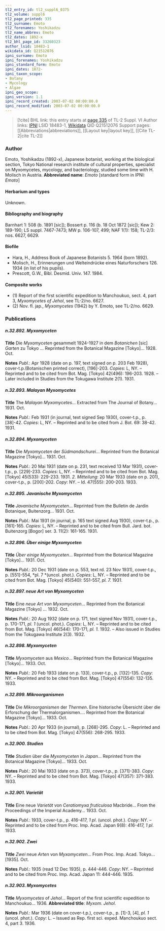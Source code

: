 ```yaml
---
tl2_entry_id: tl2_suppl6_0375
tl2_volume: suppl6
tl2_page_printed: 335
tl2_surname: Emoto
tl2_forenames: Yoshikadzu
tl2_name_abbrev: Emoto
tl2_dates: 1892-x
tl2_bhl_page_id: 33260323
author_lsid: 18483-1
wikidata_id: Q21512076
ipni_surname: Emoto
ipni_forenames: Yoshikadzu
ipni_standard_form: Emoto
ipni_dates: 1872-
ipni_taxon_scope: 
- Botany
- Mycology
- Algae
ipni_geo_scope: 
ipni_version: 1.1
ipni_record_created: 2003-07-02 00:00:00.0
ipni_record_modified: 2003-07-02 00:00:00.0
---
```


> [!cite] BHL link: this entry starts at [page 335](https://www.biodiversitylibrary.org/page/33260323) of TL-2 Suppl. VI
> Author links: [IPNI](https://www.ipni.org/a/18483-1) LSID 18483-1, [Wikidata](https://www.wikidata.org/wiki/Q21512076) QID Q21512076
> Support pages: [[Abbreviations|abbreviations]], [[Layout key|layout key]], [[Cite TL-2|cite TL-2]]

### Author

Emoto, Yoshikadzu (1892-x), Japanese botanist, working at the biological section, Tokyo National research institute of cultural properties, specialist on Myxomycetes, mycology, and bacteriology, studied some time with H. Molisch in Austria. 
**Abbreviated name**: *Emoto* \[standard form in IPNI: *Emoto*\]

#### Herbarium and types

Unknown.

#### Bibliography and biography

Barnhart 1: 508 (b. 1891 \[sic\]); Bossert p. 116 (b. 18 Oct 1872 \[sic\]); Kew 2: 189-190; LS suppl. 7467-7473; MW p. 106-107, 499; NAF 1(1): 158; TL-2/3: nos. 6627, 6629.

#### Biofile

- Hara, H., Address Book of Japanese Botanists 5. 1964 (born 1892).
- Molisch, H., Erinnerungen und Welteindrücke eines Naturforschers 126. 1934 (in list of his pupils).
- Prescott, G.W., Bibl. Desmid. Univ. 147. 1984.

#### Composite works

- (1) Report of the first scientific expedition to Manchoukuo, sect. 4, part 3, *Myxomycetes of Jehol*, see TL-2/no. 6627.
- (2) Nov. fl. jap., *Myxomycetes* (1942) by Y. Emoto, see TL-2/no. 6629.

### Publications

##### n.32.892. Myxomyceten

**Title**
Die *Myxomyceten* gesammelt 1924-1927 in dem *Botanichen* \[sic\] *Garten* zu Tokyo ... Reprinted from the Botanical Magazine \[Tokyo\]... 1928. Oct.

**Notes**
*Publ*.: Apr 1928 (date on p. 197, text signed on p. 203 Feb 1928), cover-t.p.(Botanischen printed correct), \[196\]-203. *Copies*: L, NY. – Reprinted and to be cited from Bot. Mag. \[Tokyo\] 42(496): 196-203. 1928. – Later included in Studies from the Tokugawa Institute 2(1). 1931.

##### n.32.893. Malayan Myxomycetes

**Title**
The *Malayan Myxomycetes*... Extracted from The Journal of Botany... 1931. Oct.

**Notes**
*Publ*.: Feb 1931 (in journal, text signed Sep 1930), cover-t.p., p. \[38\]-42. *Copies*: L, NY. – Reprinted and to be cited from J. Bot. 69: 38-42. 1931.

##### n.32.894. Myxomyceten

**Title**
Die *Myxomyceten* der *Südmandschurei*... Reprinted from the Botanical Magazine \[Tokyo\]... 1931. Oct.

**Notes**
*Publ*.: 20 Mai 1931 (date on p. 231, text received 13 Mar 1931), cover-t.p., p. \[229\]-233.
*Copies*: L, NY. – Reprinted and to be cited from Bot. Mag. \[Tokyo\] 45(533): 229-233. 1931.
*2. Mitteilung*: 20 Mar 1933 (date on p. 201), cover-t.p., p. \[200\]-202. *Copy*: NY. – Id. 47(555): 200-203. 1933.

##### n.32.895. Javanische Myxomyceten

**Title**
*Javanische Myxomyceten*... Reprinted from the Bulletin de Jardin Botanique, Buitenzorg... 1931. Oct.

**Notes**
*Publ*.: Mai 1931 (in journal, p. 165 text signed Aug 1930), cover-t.p., p. \[161\]-165. *Copies*: L, NY. – Reprinted and to be cited from Bull. Jard. bot. Buitenzorg \[Bogor\] ser. 3. 11(2): 161-165. 1931.

##### n.32.896. Über einige Myxomyceten

**Title**
*Über einige Myxomyceten*... Reprinted from the Botanical Magazine \[Tokyo\]... 1931. Oct.

**Notes**
*Publ*.: 20 Dec 1931 (date on p. 553, text rd. 23 Nov 1931), cover-t.p., p. \[551\]-554, *pl. 7 *(uncol. phot.). *Copies*: L, NY. – Reprinted and to be cited from Bot. Mag. \[Tokyo\] 45(540): 551-557, *pl. 7.* 1931.

##### n.32.897. neue Art von Myxomyceten

**Title**
Eine *neue Art von Myxomyceten*... Reprinted from the Botanical Magazine \[Tokyo\] ... 1932. Oct.

**Notes**
*Publ*.: 20 Aug 1932 (date on p. 171, text signed Nov 1931), cover-t.p., p. 170-171, *pl. 1* (uncol. phot.). *Copies*: L, NY. – Reprinted and to be cited from Bot. Mag. \[Tokyo\] 46(544): 170-171, *pl. 1.* 1932. – Also issued in Studies from the Tokugawa Institute 2(3). 1932.

##### n.32.898. Myxomyceten

**Title**
*Myxomyceten* aus *Mexico*... Reprinted from the Botanical Magazine \[Tokyo\]... 1933. Oct.

**Notes**
*Publ*.: 20 Feb 1933 (date on p. 133), cover-t.p., p. \[132\]-135. *Copy*: NY. – Reprinted and to be cited from Bot. Mag. \[Tokyo\] 47(554): 132-135. 1933.

##### n.32.899. Mikroorganismen

**Title**
Die *Mikroorganismen* der *Thermen*. Eine historische Übersicht über die Erforschung der Thermalorganismen.... Reprinted from the Botanical Magazine \[Tokyo\]... 1933. Oct.

**Notes**
*Publ*.: 20 Apr 1933 (in journal), p. \[268\]-295. *Copy*: L. – Reprinted and to be cited from Bot. Mag. \[Tokyo\] 47(556): 268-295. 1933.

##### n.32.900. Studien

**Title**
*Studien* über die *Myxomyceten* in *Japan*... Reprinted from the Botanical Magazine \[Tokyo\]... 1933. Oct.

**Notes**
*Publ*.: 20 Mai 1933 (date on p. 373), cover-t.p., p. \[371\]-383. *Copy*: NY. – Reprinted and to be cited from Bot. Mag. \[Tokyo\] 47(357): 371-383. 1933.

##### n.32.901. Varietät

**Title**
Eine neue *Varietät* von *Ceratiomyxa fruticulosa* Macbride... From the Proceedings of the Imperial Academy... 1933. Oct.

**Notes**
*Publ*.: 1933, cover-t.p., p. 416-417, *1 pl*. (uncol. phot.). *Copy*: NY. – Reprinted and to be cited from Proc. Imp. Acad. Japan 9(8): 416-417, *1 pl*. 1933.

##### n.32.902. Zwei

**Title**
*Zwei* neue *Arten* von *Myxomyceten*... From Proc. Imp. Acad. Tokyo... \[1935\]. Oct.

**Notes**
*Publ*.: 1935 (read 12 Dec 1935), p. 444-446. *Copy*: NY. – Reprinted and to be cited from Proc. Imp. Acad. Japan 11: 444-446. 1935.

##### n.32.903. Myxomycetes

**Title**
*Myxomycetes* of *Jehol*... Report of the first scientific expedition to Manchoukuo... 1936.
**Abbreviated title**: *Myxom. Jehol*.

**Notes**
*Publ*.: Mar 1936 (date on cover-t.p.), cover-t.p., p. \[1\]-3, \[4\], *pl. 1* (uncol. phot.). *Copy*: L. – Issued as Rep. first sci. exped. Manchoukuo sect. 4, part 3. 1936.

